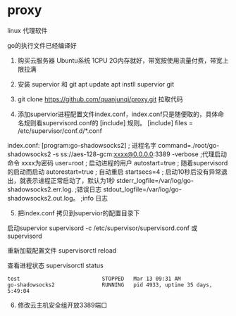 # proxy
linux 代理软件

go的执行文件已经编译好

1. 购买云服务器  Ubuntu系统 1CPU 2G内存就好，带宽按使用流量付费，带宽上限拉满

2. 安装 supervior 和 git
 apt update
 apt instll supervior git
 
3.  git clone https://github.com/quanjunqi/proxy.git  拉取代码

4. 添加supervior进程配置文件index.conf，index.conf只是随便取的，具体命名规则看supervisord.conf的 [include] 规则。
    [include]
    files = /etc/supervisor/conf.d/*.conf

index.conf:
   [program:go-shadowsocks2] ; 进程名字
   command=./root/go-shadowsocks2 -s ss://aes-128-gcm:xxxx@0.0.0.0:3389 -verbose  ;代理启动命令 xxxx为密码
   user=root ; 启动进程的用户
   autostart=true                ; 随着supervisord的启动而启动
   autorestart=true              ; 自动重启
   startsecs=4                   ; 启动10秒后没有异常退出，就表示进程正常启动了，默认为1秒
   stderr_logfile=/var/log/go-shadowsocks2.err.log.  ;错误日志
   stdout_logfile=/var/log/go-shadowsocks2.out.log。 ;info 日志


5. 把index.conf 拷贝到supervior的配置目录下

  启动supervior
  supervisord -c /etc/supervisor/supervisord.conf   或  supervisord 

  重新加载配置文件
  supervisorctl reload
  
  查看进程状态
  supervisorctl status
  
    test                          STOPPED   Mar 13 09:31 AM
    go-shadowsocks2               RUNNING   pid 4933, uptime 35 days, 5:49:04
  
6. 修改云主机安全组开放3389端口




